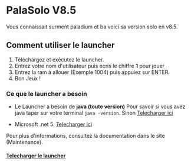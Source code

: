 # PalaSolo V8.5

Vous connaissait surment paladium et ba voici sa version solo en v8.5.

## Comment utiliser le launcher

1. Téléchargez et exécutez le launcher.
2. Entrez votre nom d'utilisateur puis ecris le chiffre **1** pour jouer
3. Entrez la ram á allouer (Exemple 1004) puis appuiez sur ENTER.
4. Bon Jeux !

### Ce que le launcher a besoin

- Le Launcher a besoin de **java (toute version)** Pour savoir si vous avez java taper sur votre terminal `java -version`. Sinon [Telecharger ici](https://javadl.oracle.com/webapps/download/AutoDL?BundleId=248774_8c876547113c4e4aab3c868e9e0ec572)
  
- Microsoft .net 5. [Telecharger ici](https://dotnet.microsoft.com/en-us/download/dotnet/thank-you/sdk-5.0.408-windows-x64-installer)

Pour plus d'informations, consultez la documentation dans le site (Maintenance).

#### [Telecharger le launcher](https://github.com/PalaSolo/PalaSolo/releases/tag/lastversion)
